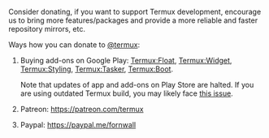 Consider donating, if you want to support Termux development, encourage us to bring more features/packages and provide a more reliable and faster repository mirrors, etc.

Ways how you can donate to [@termux](https://github.com/termux):

1. Buying add-ons on Google Play: [Termux:Float](https://play.google.com/store/apps/details?id=com.termux.window), [Termux:Widget](https://play.google.com/store/apps/details?id=com.termux.widget), [Termux:Styling](https://play.google.com/store/apps/details?id=com.termux.styling), [Termux:Tasker](https://play.google.com/store/apps/details?id=com.termux.tasker), [Termux:Boot](https://play.google.com/store/apps/details?id=com.termux.boot).

   Note that updates of app and add-ons on Play Store are halted. If you are using outdated Termux build, you may likely face [this issue](https://github.com/termux/termux-packages/issues/6726).

2. Patreon: https://patreon.com/termux

3. Paypal: https://paypal.me/fornwall